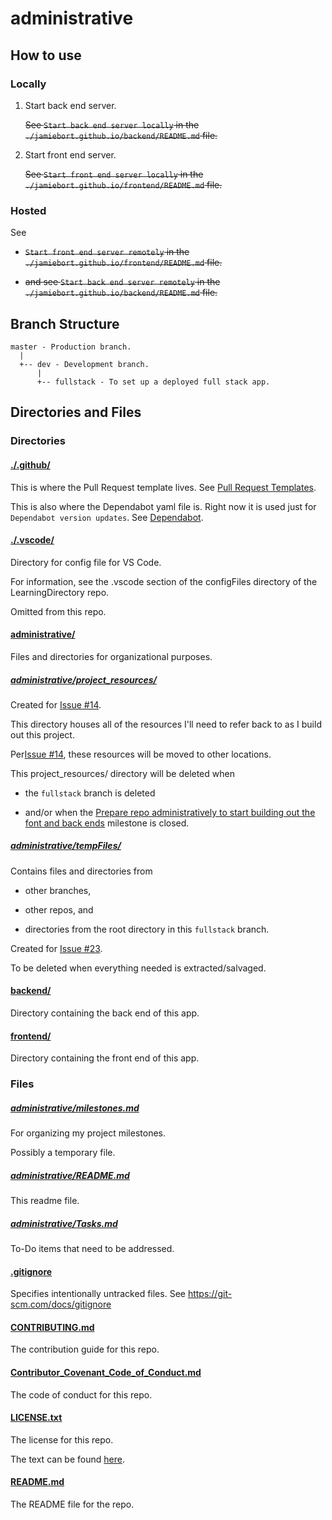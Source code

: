 # administrative

## How to use

### Locally

1. Start back end server.

   ~~See `Start back end server locally` in the `./jamiebort.github.io/backend/README.md` file.~~

2. Start front end server.

   ~~See `Start front end server locally` in the `./jamiebort.github.io/frontend/README.md` file.~~

### Hosted

See

- ~~`Start front end server remotely` in the `./jamiebort.github.io/frontend/README.md` file.~~

- ~~and see `Start back end server remotely` in the `./jamiebort.github.io/backend/README.md` file.~~

## Branch Structure

```
master - Production branch.
  |
  +-- dev - Development branch.
      |
      +-- fullstack - To set up a deployed full stack app.
```

## Directories and Files

### Directories

#### [./.github/](../.github)

This is where the Pull Request template lives. See [Pull Request Templates](https://github.com/JamieBort/LearningDirectory/tree/master/Git/pull_request_templates).

This is also where the Dependabot yaml file is. Right now it is used just for `Dependabot version updates`. See [Dependabot](https://github.com/JamieBort/LearningDirectory/tree/master/Git/security#dependabot).

#### [./.vscode/](../.vscode)

Directory for config file for VS Code.

For information, see the .vscode section of the configFiles directory of the LearningDirectory repo.

Omitted from this repo.

#### [administrative/](../administrative/)

Files and directories for organizational purposes.

##### [administrative/project_resources/](./project_resources/)

Created for [Issue #14](https://github.com/JamieBort/Personal-Dashboard/issues/14).

This directory houses all of the resources I'll need to refer back to as I build out this project.

Per[Issue #14](https://github.com/JamieBort/Personal-Dashboard/issues/14), these resources will be moved to other locations.

This project_resources/ directory will be deleted when

- the `fullstack` branch is deleted

- and/or when the [Prepare repo administratively to start building out the font and back ends](https://github.com/JamieBort/Personal-Dashboard/milestone/3) milestone is closed.

##### [administrative/tempFiles/](./tempFiles/)

Contains files and directories from

- other branches,

- other repos, and

- directories from the root directory in this `fullstack` branch.

Created for [Issue #23](https://github.com/JamieBort/Personal-Dashboard/issues/23).

To be deleted when everything needed is extracted/salvaged.

#### [backend/](../backend)

Directory containing the back end of this app.

#### [frontend/](../frontend)

Directory containing the front end of this app.

### Files

##### [administrative/milestones.md](./milestones.md)

For organizing my project milestones.

Possibly a temporary file.

##### [administrative/README.md](./README.md)

This readme file.

##### [administrative/Tasks.md](./Tasks.md)

To-Do items that need to be addressed.

#### [.gitignore](../.gitignore)

Specifies intentionally untracked files. See https://git-scm.com/docs/gitignore

#### [CONTRIBUTING.md](../CONTRIBUTING.md)

The contribution guide for this repo.

#### [Contributor_Covenant_Code_of_Conduct.md](../Contributor_Covenant_Code_of_Conduct.md)

The code of conduct for this repo.

#### [LICENSE.txt](../LICENSE.txt)

The license for this repo.

The text can be found [here](../LICENSE.txt).

#### [README.md](../README.md)

The README file for the repo.
